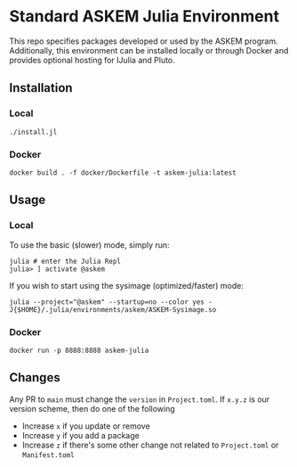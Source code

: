 # Standard ASKEM Julia Environment
This repo specifies packages developed or used by the ASKEM program. Additionally,
this environment can be installed locally or through Docker and provides optional hosting for
IJulia and Pluto.

## Installation
### Local
```
./install.jl
```

### Docker
```
docker build . -f docker/Dockerfile -t askem-julia:latest

```


## Usage

### Local

To use the basic (slower) mode, simply run:
```
julia # enter the Julia Repl
julia> ] activate @askem
```

If you wish to start using the sysimage (optimized/faster) mode:
```
julia --project="@askem" --startup=no --color yes -J{$HOME}/.julia/environments/askem/ASKEM-Sysimage.so
```

### Docker 

```
docker run -p 8888:8888 askem-julia
```

## Changes
Any PR to `main` must change the `version` in `Project.toml`.
If `x.y.z` is our version scheme, then do one of the following
- Increase `x` if you update or remove
- Increase `y` if you add a package
- Increase `z` if there's some other change not related to `Project.toml` or `Manifest.toml`

